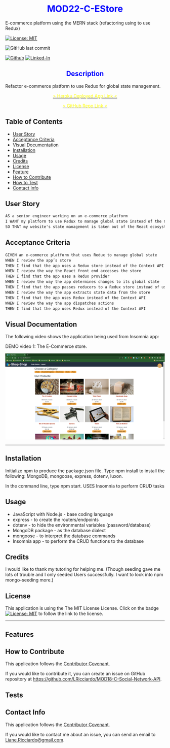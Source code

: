 # <center><font color="blue">**MOD22-C-EStore**</font></center>
E-commerce platform using the MERN stack (refactoring using to use Redux)

[![License: MIT](https://img.shields.io/badge/License-MIT-yellow.svg)](https://opensource.org/licenses/MIT)

![GitHub last commit](https://img.shields.io/github/last-commit/LRicciardo/MOD22-C-EStore?style=plastic)


<a target="_blank" href="https://github.com/LRiccardo" rel="nofollow"><img src="https://img.shields.io/badge/GitHub--blue?style=social&logo=GitHub" alt="Github" data-canonical-src="https://img.shields.io/badge/GitHub--blue?style=social&logo=GitHub" style="max-width:100%;"></a> 
<a target="_blank" href="https://www.linkedin.com/in/lRicciardo/" rel="nofollow"><img src="https://camo.githubusercontent.com/0f56393c2fe76a2cd803ead7e5508f916eb5f1e62358226112e98f7e933301d7/68747470733a2f2f696d672e736869656c64732e696f2f62616467652f4c696e6b6564496e2d626c75653f7374796c653d666c6174266c6f676f3d6c696e6b6564696e266c6162656c436f6c6f723d626c7565" alt="Linked-In" data-canonical-src="https://img.shields.io/badge/LinkedIn-blue?style=flat&amp;logo=linkedin&amp;labelColor=blue" style="max-width:100%;"></a>
 

## <center><font color="blue">**Description**</font></center>

Refactor e-commerce platform to use Redux for global state management.

[<center><font color="yellow"> > Heroku Deployed App Link < </font></center>](https://img.shields.io/badge/License-MIT-yellow.svg)

[<center><font color="yellow"> > GitHub Repo Link < </font></center>](https://github.com/LRicciardo/MOD22-C-EStore)

## Table of Contents
  
- [User Story](#userstory)
- [Acceptance Criteria](#acceptance-criteria)
- [Visual Documentation](#visual-documentation)
- [Installation](#installation)
- [Usage](#usage)
- [Credits](#credits)
- [License](#license)
- [Feature](#features)
- [How to Contribute](#contribute)
- [How to Test](#test)
- [Contact Info](#contact) 

## User Story

```md
AS a senior engineer working on an e-commerce platform
I WANT my platform to use Redux to manage global state instead of the Context API
SO THAT my website's state management is taken out of the React ecosystem
```

## Acceptance Criteria

```md
GIVEN an e-commerce platform that uses Redux to manage global state
WHEN I review the app’s store
THEN I find that the app uses a Redux store instead of the Context API
WHEN I review the way the React front end accesses the store
THEN I find that the app uses a Redux provider
WHEN I review the way the app determines changes to its global state
THEN I find that the app passes reducers to a Redux store instead of using the Context API
WHEN I review the way the app extracts state data from the store
THEN I find that the app uses Redux instead of the Context API
WHEN I review the way the app dispatches actions
THEN I find that the app uses Redux instead of the Context API
```

## Visual Documentation

The following video shows the application being used from Insomnia app:

DEMO video 1: The E-Commerce store.

[![A DEMO video 1: ecommerce store.](./assets/MOD22-C-EStore-Screenshot.png)](https://drive.google.com/file/d/132FF9qvVWTum2H9SD3ta7WRZCZIWxEQQ/view?usp=share_link)

***

## Installation


Initialize npm to produce the package.json file.
Type npm install to install the following: MongoDB, mongoose, express, dotenv, luxon.
 
In the command line, type npm start.
USES Insomnia to perform CRUD tasks


## Usage
- JavaScript with Node.js - base coding language
- express - to create the routers/endpoints
- dotenv - to hide the environmental variables (password/database)
- MongoDB package - as the database dialect
- mongoose - to interpret the database commands
- Insomnia app - to perform the CRUD functions to the database 

## Credits

I would like to thank my tutoring for helping me. (Though seeding gave me lots of trouble and I only seeded Users successfully. I want to look into npm mongo-seeding more.)

## License

This application is using the The MIT License License. Click on the badge  [![License: MIT](https://img.shields.io/badge/License-MIT-yellow.svg)](https://opensource.org/licenses/MIT)  to follow the link to the license.

---

## Features



## How to Contribute

This application follows the [Contributor Covenant](https://www.contributor-covenant.org/).

If you would like to contribute it, you can create an issue on GitHub repository at https://github.com/LRicciardo/MOD18-C-Social-Network-API. 

## Tests


  
## Contact Info

This application follows the [Contributor Covenant](https://www.contributor-covenant.org/).

If you would like to contact me about an issue, you can send an email to Liane.Ricciardo@gmail.com.
